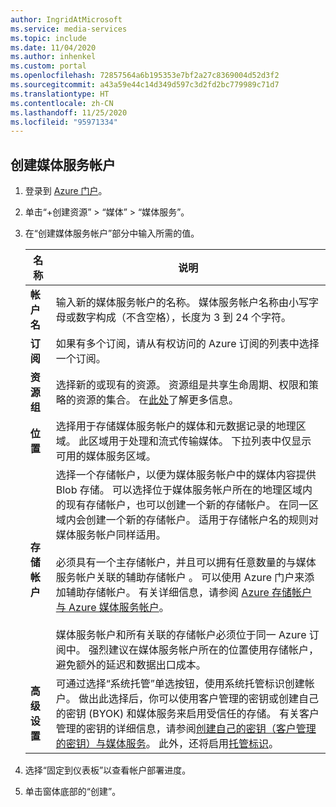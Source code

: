 ```yaml
---
author: IngridAtMicrosoft
ms.service: media-services
ms.topic: include
ms.date: 11/04/2020
ms.author: inhenkel
ms.custom: portal
ms.openlocfilehash: 72857564a6b195353e7bf2a27c8369004d52d3f2
ms.sourcegitcommit: a43a59e44c14d349d597c3d2fd2bc779989c71d7
ms.translationtype: HT
ms.contentlocale: zh-CN
ms.lasthandoff: 11/25/2020
ms.locfileid: "95971334"
---
```

<!-- Use the portal to create a media services account. -->

## <a name="create-a-media-services-account"></a>创建媒体服务帐户

1. 登录到 [Azure 门户](https://portal.azure.com/)。
1. 单击“+创建资源” > “媒体” > “媒体服务”。
1. 在“创建媒体服务帐户”部分中输入所需的值。

    | 名称 | 说明 |
    | ---|---|
    |**帐户名**|输入新的媒体服务帐户的名称。 媒体服务帐户名称由小写字母或数字构成（不含空格），长度为 3 到 24 个字符。|
    |**订阅**|如果有多个订阅，请从有权访问的 Azure 订阅的列表中选择一个订阅。|
    |**资源组**|选择新的或现有的资源。 资源组是共享生命周期、权限和策略的资源的集合。 在[此处](../../../azure-resource-manager/management/overview.md#resource-groups)了解更多信息。|
    |**位置**|选择用于存储媒体服务帐户的媒体和元数据记录的地理区域。 此区域用于处理和流式传输媒体。 下拉列表中仅显示可用的媒体服务区域。 |
    |**存储帐户**|选择一个存储帐户，以便为媒体服务帐户中的媒体内容提供 Blob 存储。 可以选择位于媒体服务帐户所在的地理区域内的现有存储帐户，也可以创建一个新的存储帐户。 在同一区域内会创建一个新的存储帐户。 适用于存储帐户名的规则对媒体服务帐户同样适用。<br/><br/>必须具有一个主存储帐户，并且可以拥有任意数量的与媒体服务帐户关联的辅助存储帐户 。 可以使用 Azure 门户来添加辅助存储帐户。 有关详细信息，请参阅 [Azure 存储帐户与 Azure 媒体服务帐户](../storage-account-concept.md)。<br/><br/>媒体服务帐户和所有关联的存储帐户必须位于同一 Azure 订阅中。 强烈建议在媒体服务帐户所在的位置使用存储帐户，避免额外的延迟和数据出口成本。|
    |**高级设置**| 可通过选择“系统托管”单选按钮，使用系统托管标识创建帐户。  做出此选择后，你可以使用客户管理的密钥或创建自己的密钥 (BYOK) 和媒体服务来启用受信任的存储。  有关客户管理的密钥的详细信息，请参阅[创建自己的密钥（客户管理的密钥）与媒体服务](../concept-use-customer-managed-keys-byok.md)。 此外，还将启用[托管标识](../concept-managed-identities.md)。

1. 选择“固定到仪表板”以查看帐户部署进度。
1. 单击窗体底部的“创建”。
